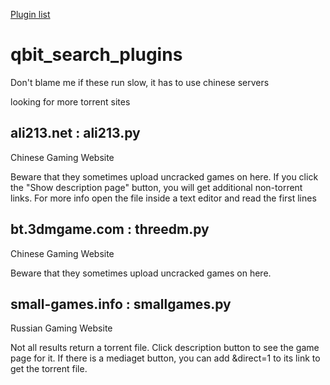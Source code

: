 [Plugin list](https://github.com/qbittorrent/search-plugins/wiki/Unofficial-search-plugins)

# qbit_search_plugins
Don't blame me if these run slow, it has to use chinese servers

looking for more torrent sites

## ali213.net : ali213.py
  Chinese Gaming Website

  Beware that they sometimes upload uncracked games on here.
  If you click the "Show description page" button, you will get additional non-torrent links.
  For more info open the file inside a text editor and read the first lines

## bt.3dmgame.com : threedm.py
  Chinese Gaming Website

  Beware that they sometimes upload uncracked games on here.

## small-games.info : smallgames.py
  Russian Gaming Website
  
  Not all results return a torrent file.
  Click description button to see the game page for it.
  If there is a mediaget button, you can add &direct=1
  to its link to get the torrent file.

